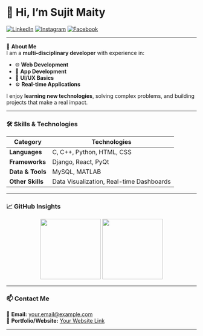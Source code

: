# 👋 Hi, I’m Sujit Maity

[![LinkedIn](https://img.shields.io/badge/LinkedIn-0077B5?style=for-the-badge&logo=linkedin&logoColor=white)](https://www.linkedin.com/in/sujit-maity-8a3123207/)
[![Instagram](https://img.shields.io/badge/Instagram-E4405F?style=for-the-badge&logo=instagram&logoColor=white)](https://www.instagram.com/its_sujitmaity/)
[![Facebook](https://img.shields.io/badge/Facebook-1877F2?style=for-the-badge&logo=facebook&logoColor=white)](https://www.facebook.com/sujit-maity.7547031/)

---

💼 **About Me**  
I am a **multi-disciplinary developer** with experience in:
- 🌐 **Web Development**
- 📱 **App Development**
- 🎨 **UI/UX Basics**
- ⚙ **Real-time Applications**

I enjoy **learning new technologies**, solving complex problems, and building projects that make a real impact.

---

### 🛠️ Skills & Technologies
| Category          | Technologies |
|-------------------|--------------|
| **Languages**     | C, C++, Python, HTML, CSS |
| **Frameworks**    | Django, React, PyQt |
| **Data & Tools**  | MySQL, MATLAB |
| **Other Skills**  | Data Visualization, Real-time Dashboards |

---

### 📈 GitHub Insights
<p align="center">
<img src="https://github-readme-stats.vercel.app/api?username=SujitMaity&show_icons=true&theme=default" height="160px"/>
<img src="https://github-readme-streak-stats.herokuapp.com/?user=SujitMaity&theme=default" height="160px"/>
</p>

---

### 📫 Contact Me
📧 **Email:** your.email@example.com  
🔗 **Portfolio/Website:** [Your Website Link](#)

---
